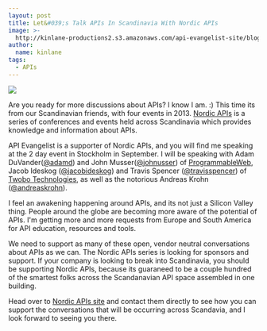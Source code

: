 ```yaml
---
layout: post
title: Let&#039;s Talk APIs In Scandinavia With Nordic APIs
image: >-
  http://kinlane-productions2.s3.amazonaws.com/api-evangelist-site/blog/nordic-apis-logo-2.png
author:
  name: kinlane
tags:
  - APIs
---
```

[![](https://s3.amazonaws.com/kinlane-productions2/events/nordic-apis/nordic-apis-logo-2.png)](http://nordicapis.com/ "Nordic APIs")

Are you ready for more discussions about APIs? I know I am. :) This time its from our Scandinavian friends, with four events in 2013. [Nordic APIs](http://nordicapis.com/ "Nordic APIs") is a series of conferences and events held across Scandinavia which provides knowledge and information about APIs.

API Evangelist is a supporter of Nordic APIs, and you will find me speaking at the 2 day event in Stockholm in September. I will be speaking with Adam DuVander([@adamd](https://twitter.com/@adamd)) and John Musser([@johnusser](https://twitter.com/@johnusser)) of [ProgrammableWeb](http://programmableweb.com), Jacob Ideskog ([@jacobideskog](https://twitter.com/@jacobideskog)) and Travis Spencer ([@travisspencer](https://twitter.com/@travisspencer)) of [Twobo Technologies](http://www.twobotechnologies.com/), as well as the notorious Andreas Krohn ([@andreaskrohn](https://twitter.com/@andreaskrohn)).

I feel an awakening happening around APIs, and its not just a Silicon Valley thing. People around the globe are becoming more aware of the potential of APIs. I'm getting more and more requests from Europe and South America for API education, resources and tools.

We need to support as many of these open, vendor neutral conversations about APIs as we can. The Nordic APIs series is looking for sponsors and support. If your company is looking to break into Scandinavia, you should be supporting Nordic APIs, because its guaraneed to be a couple hundred of the smartest folks across the Scandanavian API space assembled in one building.

Head over to [Nordic APIs site](http://nordicapis.com/ "Nordic APIs") and contact them directly to see how you can support the conversations that will be occurring across Scandavia, and I look forward to seeing you there.